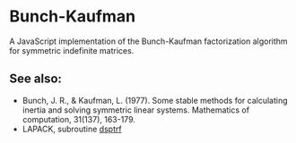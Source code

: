 # Bunch-Kaufman

A JavaScript implementation of the Bunch-Kaufman factorization algorithm for symmetric indefinite matrices.

## See also:
* Bunch, J. R., & Kaufman, L. (1977). Some stable methods for calculating inertia and solving symmetric linear systems. Mathematics of computation, 31(137), 163-179.
* LAPACK, subroutine [dsptrf](https://netlib.org/lapack/explore-html/da/dba/group__double_o_t_h_e_rcomputational_ga35c4da24aaa4746262d14b15880501da.html#ga35c4da24aaa4746262d14b15880501da)
